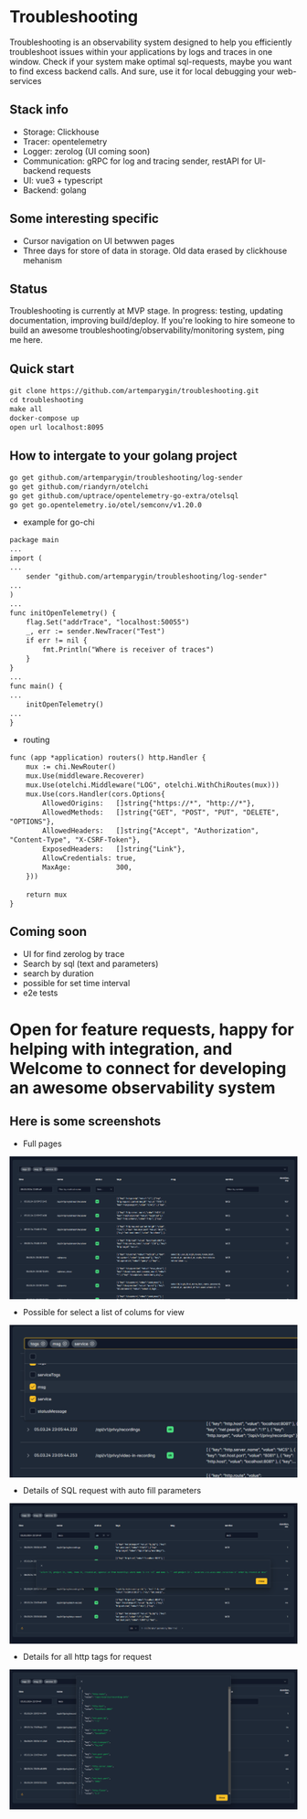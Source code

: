 # Troubleshooting

Troubleshooting is an observability system designed to help you efficiently troubleshoot issues within your applications by logs and traces in one window. 
Check if your system make optimal sql-requests, maybe you want to find  excess backend calls. And sure, use it for local debugging your web-services

Stack info
------
* Storage: Clickhouse
* Tracer: opentelemetry
* Logger: zerolog (UI coming soon)
* Communication: gRPC for log and tracing sender, restAPI for UI-backend requests
* UI: vue3 + typescript
* Backend: golang

Some interesting specific
------
* Cursor navigation on UI betwwen pages
* Three days for store of data in storage. Old data erased by clickhouse mehanism

Status
------
Troubleshooting is currently at MVP stage. In progress: testing, updating documentation, improving build/deploy. If you're looking to hire someone to build an awesome troubleshooting/observability/monitoring system, ping me here.

Quick start
------
```
git clone https://github.com/artemparygin/troubleshooting.git
cd troubleshooting
make all
docker-compose up
open url localhost:8095
```

How to intergate to your golang project
------
```
go get github.com/artemparygin/troubleshooting/log-sender
go get github.com/riandyrn/otelchi
go get github.com/uptrace/opentelemetry-go-extra/otelsql
go get go.opentelemetry.io/otel/semconv/v1.20.0
```

* example for go-chi

```
package main
...
import (
...
    sender "github.com/artemparygin/troubleshooting/log-sender"
...
)
...
func initOpenTelemetry() {
	flag.Set("addrTrace", "localhost:50055")
	_, err := sender.NewTracer("Test")
	if err != nil {
		fmt.Println("Where is receiver of traces")
	}
}
...
func main() {
...
    initOpenTelemetry()
... 
}
```

* routing
```
func (app *application) routers() http.Handler {
	mux := chi.NewRouter()
	mux.Use(middleware.Recoverer)
	mux.Use(otelchi.Middleware("LOG", otelchi.WithChiRoutes(mux)))
	mux.Use(cors.Handler(cors.Options{
		AllowedOrigins:   []string{"https://*", "http://*"},
		AllowedMethods:   []string{"GET", "POST", "PUT", "DELETE", "OPTIONS"},
		AllowedHeaders:   []string{"Accept", "Authorization", "Content-Type", "X-CSRF-Token"},
		ExposedHeaders:   []string{"Link"},
		AllowCredentials: true,
		MaxAge:           300,
	}))

	return mux
}
```

Coming soon
------
* UI for find zerolog by trace
* Search by sql (text and parameters)
* search by duration
* possible for set time interval
* e2e tests

# Open for feature requests, happy for helping with integration, and Welcome to connect for developing an awesome observability system

Here is some screenshots
------

* Full pages
<img src="img/full_page.png" alt="Full Page" style="display: block; margin: auto;">

* Possible for select a list of colums for view
<img src="img/columns_list.png" alt="Column List" style="display: block; margin: auto;">

* Details of SQL request with auto fill parameters
<img src="img/sql.png" alt="SQL" style="display: block; margin: auto;">

* Details for all http tags for request
<img src="img/tags.png" alt="Tags" style="display: block; margin: auto;">
